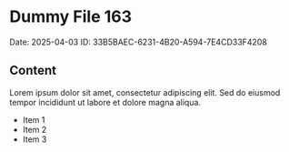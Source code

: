 # Dummy File 163

Date: 2025-04-03
ID: 33B5BAEC-6231-4B20-A594-7E4CD33F4208

## Content

Lorem ipsum dolor sit amet, consectetur adipiscing elit.
Sed do eiusmod tempor incididunt ut labore et dolore magna aliqua.

* Item 1
* Item 2
* Item 3

